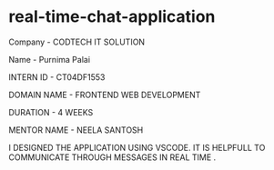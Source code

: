 # real-time-chat-application

Company - CODTECH IT SOLUTION

Name - Purnima Palai

INTERN ID - CT04DF1553

DOMAIN NAME - FRONTEND WEB DEVELOPMENT

DURATION - 4 WEEKS

MENTOR NAME - NEELA SANTOSH

I DESIGNED THE APPLICATION USING VSCODE. IT IS HELPFULL TO COMMUNICATE THROUGH MESSAGES IN REAL TIME .
